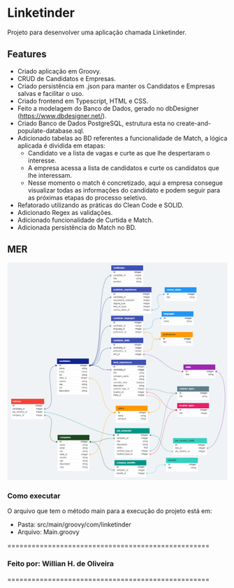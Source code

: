 # Linketinder

Projeto para desenvolver uma aplicação chamada Linketinder.

## Features
* Criado aplicação em Groovy.
* CRUD de Candidatos e Empresas.
* Criado persistência em .json para manter os Candidatos e Empresas salvas e facilitar o uso.
* Criado frontend em Typescript, HTML e CSS.
* Feito a modelagem do Banco de Dados, gerado no dbDesigner (https://www.dbdesigner.net/).
* Criado Banco de Dados PostgreSQL, estrutura esta no create-and-populate-database.sql.
* Adicionado tabelas ao BD referentes a funcionalidade de Match, a lógica aplicada é dividida em etapas:
   * Candidato ve a lista de vagas e curte as que lhe despertaram o interesse.
   * A empresa acessa a lista de candidatos e curte os candidatos que lhe interessam.
   * Nesse momento o match é concretizado, aqui a empresa consegue visualizar todas as informações do candidato e podem seguir para as próximas etapas do processo seletivo.
* Refatorado utilizando as práticas do Clean Code e SOLID.
* Adicionado Regex as validações.
* Adicionado funcionalidade de Curtida e Match.
* Adicionada persistência do Match no BD.

## MER
<img src="MER.png">

### Como executar
O arquivo que tem o método main para a execução do projeto está em:

* Pasta: src/main/groovy/com/linketinder
* Arquivo: Main.groovy

==================================================
### Feito por: Willian H. de Oliveira
==================================================
